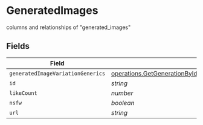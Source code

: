 # GeneratedImages

columns and relationships of "generated_images"


## Fields

| Field                                                                                                                                      | Type                                                                                                                                       | Required                                                                                                                                   | Description                                                                                                                                |
| ------------------------------------------------------------------------------------------------------------------------------------------ | ------------------------------------------------------------------------------------------------------------------------------------------ | ------------------------------------------------------------------------------------------------------------------------------------------ | ------------------------------------------------------------------------------------------------------------------------------------------ |
| `generatedImageVariationGenerics`                                                                                                          | [operations.GetGenerationByIdGeneratedImageVariationGeneric](../../models/operations/getgenerationbyidgeneratedimagevariationgeneric.md)[] | :heavy_minus_sign:                                                                                                                         | N/A                                                                                                                                        |
| `id`                                                                                                                                       | *string*                                                                                                                                   | :heavy_minus_sign:                                                                                                                         | N/A                                                                                                                                        |
| `likeCount`                                                                                                                                | *number*                                                                                                                                   | :heavy_minus_sign:                                                                                                                         | N/A                                                                                                                                        |
| `nsfw`                                                                                                                                     | *boolean*                                                                                                                                  | :heavy_minus_sign:                                                                                                                         | N/A                                                                                                                                        |
| `url`                                                                                                                                      | *string*                                                                                                                                   | :heavy_minus_sign:                                                                                                                         | N/A                                                                                                                                        |